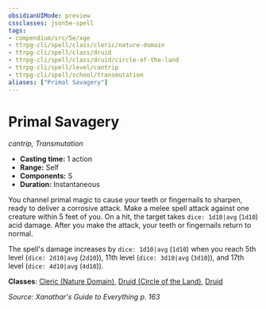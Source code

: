 ```yaml
---
obsidianUIMode: preview
cssclasses: json5e-spell
tags:
- compendium/src/5e/xge
- ttrpg-cli/spell/class/cleric/nature-domain
- ttrpg-cli/spell/class/druid
- ttrpg-cli/spell/class/druid/circle-of-the-land
- ttrpg-cli/spell/level/cantrip
- ttrpg-cli/spell/school/transmutation
aliases: ["Primal Savagery"]
---
```

# Primal Savagery
*cantrip, Transmutation*  

- **Casting time:** 1 action
- **Range:** Self
- **Components:** S
- **Duration:** Instantaneous

You channel primal magic to cause your teeth or fingernails to sharpen, ready to deliver a corrosive attack. Make a melee spell attack against one creature within 5 feet of you. On a hit, the target takes `dice: 1d10|avg` (`1d10`) acid damage. After you make the attack, your teeth or fingernails return to normal.

The spell's damage increases by `dice: 1d10|avg` (`1d10`) when you reach 5th level (`dice: 2d10|avg` (`2d10`)), 11th level (`dice: 3d10|avg` (`3d10`)), and 17th level (`dice: 4d10|avg` (`4d10`)).

**Classes**: [Cleric (Nature Domain)](compendium/classes/cleric-nature-domain.md), [Druid (Circle of the Land)](compendium/classes/druid-circle-of-the-land.md), [Druid](compendium/classes/druid.md)

*Source: Xanathar's Guide to Everything p. 163*